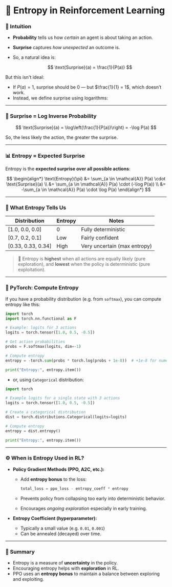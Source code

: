 # 🧠 Entropy in Reinforcement Learning

### 🚀 Intuition

- **Probability** tells us how *certain* an agent is about taking an action.

- **Surprise** captures *how unexpected* an outcome is.

- So, a natural idea is:

  $$
  \text{Surprise}(a) = \frac{1}{P(a)}
  $$

But this isn't ideal:

- If $P(a) = 1$, surprise should be 0 — but $\frac{1}{1} = 1$, which doesn’t work.
- Instead, we define surprise using logarithms:

______________________________________________________________________

### 📐 Surprise = Log Inverse Probability

$$
\text{Surprise}(a) = \log\left(\frac{1}{P(a)}\right) = -\log P(a)
$$

So, the less likely the action, the greater the surprise.

______________________________________________________________________

### 📊 Entropy = Expected Surprise

Entropy is the **expected surprise over all possible actions**:

$$
\begin{align*}
\text{Entropy}(\pi) &= \sum_{a \in \mathcal{A}} P(a) \cdot \text{Surprise}(a) \\
&= \sum_{a \in \mathcal{A}} P(a) \cdot (-\log P(a)) \\
&= -\sum_{a \in \mathcal{A}} P(a) \cdot \log P(a)
\end{align*}
$$

______________________________________________________________________

### 🔁 What Entropy Tells Us

| Distribution       | Entropy | Notes                        |
| ------------------ | ------- | ---------------------------- |
| [1.0, 0.0, 0.0]    | 0       | Fully deterministic          |
| [0.7, 0.2, 0.1]    | Low     | Fairly confident             |
| [0.33, 0.33, 0.34] | High    | Very uncertain (max entropy) |

> 📌 Entropy is **highest** when all actions are equally likely (pure exploration),
> and **lowest** when the policy is deterministic (pure exploitation).

______________________________________________________________________

### 🧪 PyTorch: Compute Entropy

If you have a probability distribution (e.g. from `softmax`), you can compute entropy like this:

```python
import torch
import torch.nn.functional as F

# Example: logits for 3 actions
logits = torch.tensor([1.0, 0.5, -0.5])

# Get action probabilities
probs = F.softmax(logits, dim=-1)

# Compute entropy
entropy = -torch.sum(probs * torch.log(probs + 1e-8))  # +1e-8 for numerical stability

print("Entropy:", entropy.item())
```

- or, using `Categorical` distribution:

```python
import torch

# Example logits for a single state with 3 actions
logits = torch.tensor([1.0, 0.5, -0.5])

# Create a categorical distribution
dist = torch.distributions.Categorical(logits=logits)

# Compute entropy
entropy = dist.entropy()

print("Entropy:", entropy.item())
```

______________________________________________________________________

### ⚙️ When is Entropy Used in RL?

- **Policy Gradient Methods (PPO, A2C, etc.):**

  - Add **entropy bonus** to the loss:

    ```python
    total_loss = ppo_loss - entropy_coeff * entropy
    ```

  - Prevents policy from collapsing too early into deterministic behavior.

  - Encourages *ongoing exploration* especially in early training.

- **Entropy Coefficient (hyperparameter):**

  - Typically a small value (e.g. `0.01`, `0.001`)
  - Can be annealed (decayed) over time.

______________________________________________________________________

### 🧠 Summary

- Entropy is a measure of **uncertainty** in the policy.
- Encouraging entropy helps with **exploration** in RL.
- PPO uses an **entropy bonus** to maintain a balance between exploring and exploiting.
